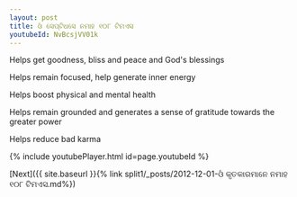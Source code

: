 ```yaml
---
layout: post
title: ଓଁ ସେପ୍ଟିଧସେ ନମାହ ୧୦୮ ଟିମଏସ
youtubeId: NvBcsjVV01k
---
```

 
 
Helps get goodness, bliss and peace and God's blessings
 
Helps remain focused, help generate inner energy 
 
Helps boost physical and mental health 
 
Helps remain grounded and generates a sense of gratitude towards the greater power 
 
Helps reduce bad karma
 
 
 
 


{% include youtubePlayer.html id=page.youtubeId %}
 
[Next]({{ site.baseurl }}{% link  split1/_posts/2012-12-01-ଓଁ କୃତକାରମାନେ ନମାହ ୧୦୮ ଟିମଏସ.md%})
 
